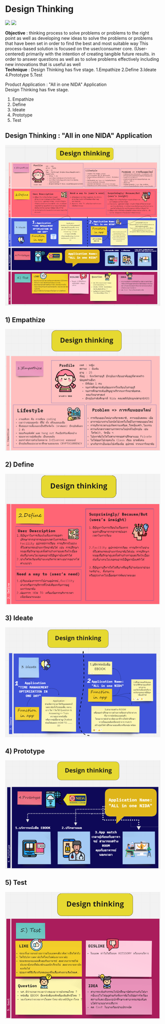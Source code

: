 # Design Thinking
[![](https://img.shields.io/badge/-Design--thinking-green)](#) [![](https://img.shields.io/badge/-Presentation-blue)](#)  
  
**Objective** :	thinking process to solve problems or problems to the right point as well as developing new ideas to solve the problems or problems that have been set in order to find the best and most suitable way This process-based solution is focused on the user/consumer core. (User-centered) primarily with the intention of creating tangible future results. in order to answer questions as well as to solve problems effectively including new innovations that is useful as well  
**Technique** :	Design Thinking has five stage. 1.Empathize 2.Define 3.Ideate 4.Prototype 5.Test  
  
Product Application : "All in one NIDA" Application  
Design Thinking has five stage.  
1) Empathize  
2) Define  
3) Ideate  
4) Prototype  
5) Test  

## Design Thinking : "All in one NIDA" Application
![all](./ALL.png)

## 1) Empathize
![empathize](./1.Empathize.png)

## 2) Define
![define](./2.Define.png)

## 3) Ideate
![ideate](./3.Ideate.png)

## 4) Prototype
![prototype](./4.Prototype.png)

## 5) Test
![test](./5.Test.png)

